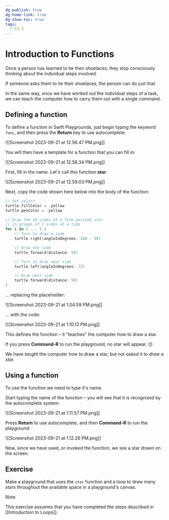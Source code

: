 ```yaml
---
dg-publish: true
dg-home-link: true
dg-show-toc: true
tags:
  - C3.3
---
```

# Introduction to Functions

Once a person has learned to tie their shoelaces, they stop consciously thinking about the individual steps involved.

If someone asks them to tie their shoelaces, the person can do just that.

In the same way, once we have worked out the individual steps of a task, we can teach the computer how to carry them out with a single command.
## Defining a function

To define a function in Swift Playgrounds, just begin typing the keyword `func`, and then press the **Return** key to use autocomplete:

![[Screenshot 2023-09-21 at 12.56.47 PM.png]]

You will then have a template for a function that you can fill in:

![[Screenshot 2023-09-21 at 12.58.34 PM.png]]

First, fill in the name. Let's call this function **star**:

![[Screenshot 2023-09-21 at 12.59.03 PM.png]]

Next, copy the code shown here below into the body of the function:

```swift
// Set colors
turtle.fillColor = .yellow
turtle.penColor = .yellow

// Draw the 10 sides of a five pointed star
// in groups of 2 sides at a time
for i in 1 ... 5 {
	// Turn to draw a side
	turtle.right(angleInDegrees: 180 - 36)

	// Draw the side
	turtle.forward(distance: 50)

	// Turn to draw next side
	turtle.left(angleInDegrees: 72)

	// Draw next side
	turtle.forward(distance: 50)
}
```

... replacing the placeholder:

![[Screenshot 2023-09-21 at 1.04.59 PM.png]]

... with the code:

![[Screenshot 2023-09-21 at 1.10.13 PM.png]]

This defines the function – it "teaches" the computer how to draw a star.

If you press **Command-R** to run the playground, no star will appear. 😕

We have *taught* the computer how to draw a star, but not *asked it to draw a star.*

## Using a function

To use the function we need to type it's name.

Start typing the name of the function – you will see that it is recognized by the autocomplete system:

![[Screenshot 2023-09-21 at 1.11.57 PM.png]]

Press **Return** to use autocomplete, and then **Command-R** to run the playground:

![[Screenshot 2023-09-21 at 1.12.26 PM.png]]

Now, since we have used, or *invoked* the function, we see a star drawn on the screen.

## Exercise

Make a playground that uses the `star` function and a loop to draw many stars throughout the available space in a playground's canvas.

> [!NOTE]
> This exercise assumes that you have completed the steps described in [[Introduction to Loops]].
